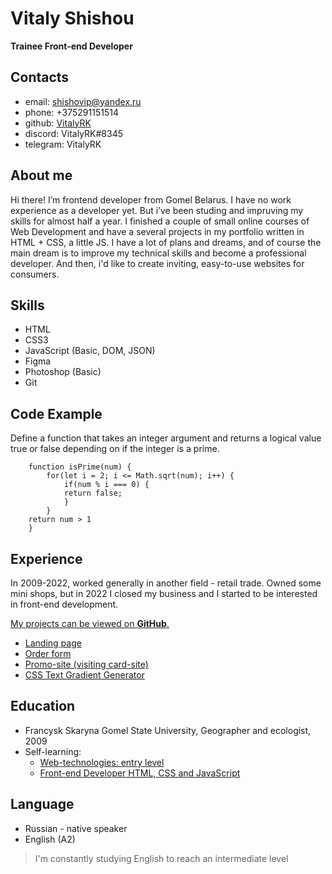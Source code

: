 # Vitaly Shishou
**Trainee Front-end Developer**

## Contacts
* email: shishovip@yandex.ru
* phone: +375291151514
* github: [VitalyRK](https://github.com/VitalyRK)
* discord: VitalyRK#8345
* telegram: VitalyRK

## About me
Hi there! I’m frontend developer from Gomel Belarus. I have no work experience as a developer yet. But i’ve been studing and impruving my skills for almost half a year. I finished a couple of small online courses of Web Development and have a several projects in my portfolio written in HTML + CSS, a little JS. I have a lot of plans and dreams, and of course the main dream is to improve my technical skills and become a professional developer. And then, i'd like to create inviting, easy-to-use websites for consumers.

## Skills
* HTML
* CSS3
* JavaScript (Basic, DOM, JSON)
* Figma
* Photoshop (Basic)
* Git

## Code Example
Define a function that takes an integer argument and returns a logical value true or false depending on if the integer is a prime.
```
    function isPrime(num) {
        for(let i = 2; i <= Math.sqrt(num); i++) {
            if(num % i === 0) {
            return false;
            }
        }
    return num > 1
    }
```

## Experience
In 2009-2022, worked generally in another field - retail trade. Owned some mini shops, but in 2022 I closed my business and I started to be interested in front-end development.

[My projects can be viewed on **GitHub**.](https://github.com/VitalyRK?tab=repositories)
* [Landing page](https://vitalyrk.github.io/LayoutAdaptiveLanding/)
* [Order form](https://codepen.io/benemon/pen/XWYXpEW)
* [Promo-site (visiting card-site)](https://vitalyrk.github.io/ZlatonWebsite/)
* [CSS Text Gradient Generator](https://vitalyrk.github.io/GenerateTextGradient/)
## Education
* Francysk Skaryna Gomel State University, Geographer and ecologist, 2009
* Self-learning:
	* [Web-technologies: entry level](https://stepik.org/82108)
	* [Front-end Developer HTML, CSS and JavaScript](https://stepik.org/113402)
##  Language
* Russian - native speaker
* English (A2)
> I'm constantly studying English to reach an intermediate level